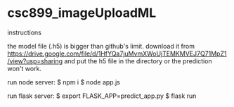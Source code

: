 # csc899_imageUploadML

instructions

the model file (.h5) is bigger than github's limit. download it from https://drive.google.com/file/d/1HfYQa7juMvmXWoUjTEMKMVEJ7Q71MpZ1/view?usp=sharing and put the h5 file in the directory or the prediction  won't work.

run node server:
$ npm i
$ node app.js

run flask server:
$ export FLASK_APP=predict_app.py
$ flask run
